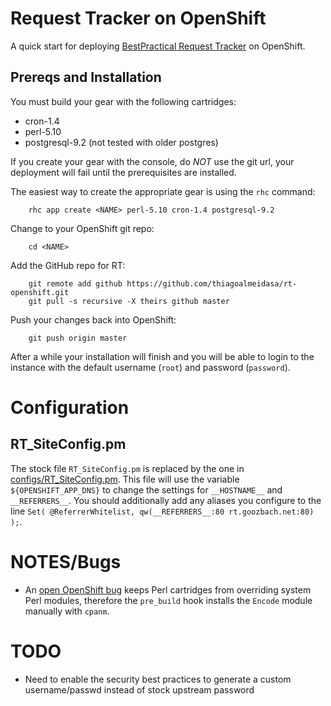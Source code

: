 # Request Tracker on OpenShift
A quick start for deploying [BestPractical Request Tracker](https://bestpractical.com/rt/) on OpenShift.

## Prereqs and Installation
You must build your gear with the following cartridges:

* cron-1.4
* perl-5.10
* postgresql-9.2 (not tested with older postgres)

If you create your gear with the console, do *NOT* use the git url, your deployment will fail until the prerequisites are installed.

The easiest way to create the appropriate gear is using the `rhc` command:

        rhc app create <NAME> perl-5.10 cron-1.4 postgresql-9.2

Change to your OpenShift git repo:

        cd <NAME>

Add the GitHub repo for RT:

        git remote add github https://github.com/thiagoalmeidasa/rt-openshift.git
        git pull -s recursive -X theirs github master

Push your changes back into OpenShift:

        git push origin master

After a while your installation will finish and you will be able to login to the instance with the default username (`root`) and password (`password`).

# Configuration

## RT_SiteConfig.pm
The stock file `RT_SiteConfig.pm` is replaced by the one in [configs/RT_SiteConfig.pm](configs/RT_SiteConfig.pm).
This file will use the variable `${OPENSHIFT_APP_DNS}` to change the settings for `__HOSTNAME__` and `__REFERRERS__`.
You should additionally add any aliases you configure to the line `Set( @ReferrerWhitelist, qw(__REFERRERS__:80 rt.goozbach.net:80) );`.

# NOTES/Bugs
* An [open OpenShift bug](https://bugzilla.redhat.com/show_bug.cgi?id=1046753) keeps Perl cartridges from overriding system Perl modules, therefore the `pre_build` hook installs the `Encode` module manually with `cpanm`.

# TODO
* Need to enable the security best practices to generate a custom username/passwd instead of stock upstream password
